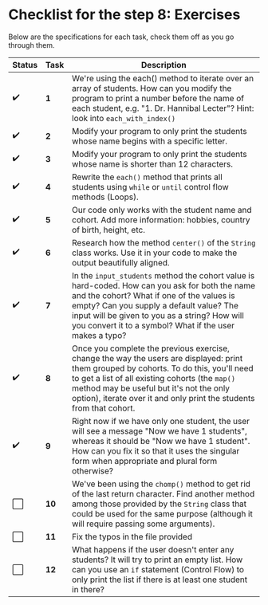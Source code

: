 # Checklist for the step 8: Exercises
Below are the specifications for each task, check them off as you go through them.

| Status | Task | Description |
| --- | --- | --- |
|  :heavy_check_mark: |  **1** | We're using the each() method to iterate over an array of students. How can you modify the program to print a number before the name of each student, e.g. "1. Dr. Hannibal Lecter"? Hint: look into `each_with_index()` |
|  :heavy_check_mark: |  **2** | Modify your program to only print the students whose name begins with a specific letter. |
|  :heavy_check_mark: |  **3** | Modify your program to only print the students whose name is shorter than 12 characters. |
|  :heavy_check_mark: |  **4** | Rewrite the `each()` method that prints all students using `while` or `until` control flow methods (Loops). |
|  :heavy_check_mark: |  **5** | Our code only works with the student name and cohort. Add more information: hobbies, country of birth, height, etc. |
|  :heavy_check_mark: |  **6** | Research how the method `center()` of the `String` class works. Use it in your code to make the output beautifully aligned. |
|  :heavy_check_mark: |  **7** | In the `input_students` method the cohort value is hard-coded. How can you ask for both the name and the cohort? What if one of the values is empty? Can you supply a default value? The input will be given to you as a string? How will you convert it to a symbol? What if the user makes a typo? |
|  :heavy_check_mark: |  **8** | Once you complete the previous exercise, change the way the users are displayed: print them grouped by cohorts. To do this, you'll need to get a list of all existing cohorts (the `map()` method may be useful but it's not the only option), iterate over it and only print the students from that cohort. |
|  :heavy_check_mark: |  **9** | Right now if we have only one student, the user will see a message "Now we have 1 students", whereas it should be "Now we have 1 student". How can you fix it so that it uses the singular form when appropriate and plural form otherwise? |
|  :white_large_square: |  **10** | We've been using the `chomp()` method to get rid of the last return character. Find another method among those provided by the `String` class that could be used for the same purpose (although it will require passing some arguments). |
|  :white_large_square: |  **11** | Fix the typos in the file provided |
|  :white_large_square: |  **12** | What happens if the user doesn't enter any students? It will try to print an empty list. How can you use an `if` statement (Control Flow) to only print the list if there is at least one student in there? | 
